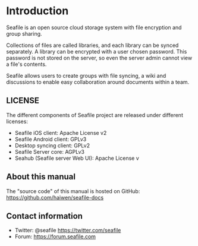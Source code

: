 # Introduction

Seafile is an open source cloud storage system with file encryption and group sharing.

Collections of files are called libraries, and each library can be synced separately. A library can be encrypted with a user chosen password. This password is not stored on the server, so even the server admin cannot view a file's contents.

Seafile allows users to create groups with file syncing, a wiki and discussions to enable easy collaboration around documents within a team.

## LICENSE

The different components of Seafile project are released under different licenses:

* Seafile iOS client: Apache License v2
* Seafile Android client: GPLv3
* Desktop syncing client: GPLv2
* Seafile Server core: AGPLv3
* Seahub (Seafile server Web UI): Apache License v

## About this manual

The "source code" of this manual is hosted on GitHub: <https://github.com/haiwen/seafile-docs>

## Contact information

* Twitter: @seafile <https://twitter.com/seafile>
* Forum: <https://forum.seafile.com>


